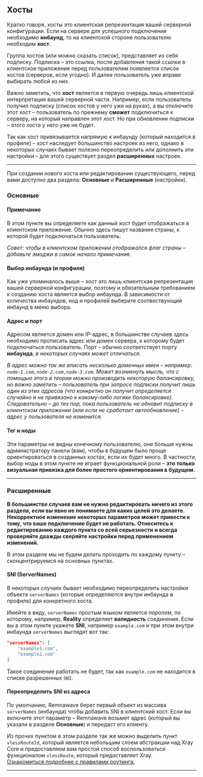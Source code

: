 ## Хосты

Кратко говоря, хосты это клиентская репрезентация вашей серверной конфигурации. Если на сервере для успешного подключения необходимо **инбаунд**, то на клиентской стороне пользователю необходим **хост**.

Группа хостов (или можно сказать _список_), представляет из себя подписку. Подписка – это ссылка, после добавления такой ссылки в клиентское приложение перед пользователем появляется список хостов (серверов, если угодно). И далее пользователь уже вправе выбирать любой из них.

Важно заметить, что **хост** является в первую очередь лишь клиентской интерпретация вашей серверной части. Например, если пользователь получил подписку (список хостов у него уже на руках), а вы отключите этот хост – пользователь по прежнему **сможет** подключиться к серверу, на который направлен этот хост. Но при обновлении подписки – этого хоста у него уже не будет.

Так как хост привязывается напрямую к инбаунду (который находится в профиле) – хост наследует большинство настроек из него, однако в некоторых случаях бывает полезно переопределить или дополнить эти настройки – для этого существует раздел **расширенных** настроек.

---

При создании нового хоста или редактировании существующего, перед вами доступно два раздела: **Основные** и **Расширенные** (настройки).

### Основные

#### Примечание

В этом пункте вы определяете как данный хост будет отображаться в клиентском приложение. Обычно здесь пишут название страны, к которой будет подключаться пользователь.

_Совет: чтобы в клиентском приложении отображался флаг страны – добавьте эмоджи в самое начало примечания._

#### Выбор инбаунда (и профиля)

Как уже упоминалось выше – хост это лишь клиентская репрезентация вашей серверной конфигурации, поэтому и обязательным требованием к созданию хоста является выбор инбаунда. В зависимости от количества инбаундов, нод и профилей выберите соотвествующий инбаунд в меню выбора.

#### Адрес и порт

Адресом является домен или IP-адрес, в большинстве случаев здесь необходимо прописать адрес или домен сервера, к которому будет подключаться пользователь. Порт – обычно соответствует порту **инбаунда**, _в некоторых случаях может отличаться._

_В адрес можно так же вписать несколько доменных имен – например: `node-1.com,node-2.com,node-3.com`. Может возникнуть мысль, что с помощью этого в теории можно производить некоторую балансировку, но важно заметить – пользователь при запросе подписки получит лишь один из этих адресов (что конкретно он получит определяется случайно и не привязано к какому-либо логике балансировке). Следовательно – до тех пор, пока пользователь не обновит подписку в клиентском приложении (или если не сработает автообновление) – адрес у пользователя не изменится._

#### Тег и ноды

Эти параметры не видны конечному пользователю, они больше нужны администратору панели (вам), чтобы в будущем было проще ориентироваться в созданных хостах, если их будет много.
В частности, выбор ноды в этом пункте не играет функциональной роли – **это только визуальная привязка для более простого ориентирования в будущем.**

---

### Расширенные

**В большинстве случаев вам не нужно редактировать ничего из этого раздела, если вы явно не понимаете для каких целей это делаете. Некорректное изменение некоторых параметров может привести к тому, что ваше подключение будет не работать. Отнеситесь к редактированию каждого пункта со всей серьезности и всегда проверяйте дважды сверяйте настройки перед применением изменений.**

В этом разделе мы не будем делать проходить по каждому пункту – сконцентрируемся на основных пунктах.

#### SNI (ServerNames)

В некоторых случаях бывает необходимо переопределить настройки объекта `serverNames` (которые определяются внутри инбаунда в профиле) для конкретного хоста.

Имейте в виду, `serverNames` простым языком является _паролем_, по которому, например, **Reality** определяет **валидность** соединения. Если вы в этом пункте укажете **SNI**, например `example.com` и при этом внутри инбаунда `serverNames` выглядят вот так:

```json
"serverNames": [
    "example1.com",
    "example2.com"
]
```

Такое соединение работать не будет, так как `example.com` не находится в списке разрешенных `SNI`.

#### Переопределить SNI из адреса

По умолчанию, Remnawave берет первый объект из массива `serverNames` (инбаунда) чтобы добавить SNI в клиентский хост. Если вы включите этот параметр – Remnawave возьмет адрес (который вы указали в разделе **Основные**) и передаст его клиенту.

Из прочих пунктом в этом разделе так же можно выделить пункт `vlessRouteId`, который является небольшим слоем абстракции над Xray Core и предоставляем вам простой способ воспользоваться функционалом `vlessRoute`, который предоставляет Xray. <a href="https://xtls.github.io/ru/config/routing.html#ruleobject">Ознакомиться подробнее с правилами роутинга.</a>

---
